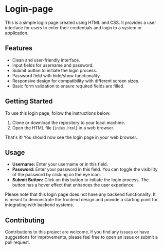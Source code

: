 # Login-page

This is a simple login page created using HTML and CSS. It provides a user interface for users to enter their credentials and login to a system or application.

## Features

- Clean and user-friendly interface.
- Input fields for username and password.
- Submit button to initiate the login process.
- Password field with hide/show functionality.
- Responsive design for compatibility with different screen sizes.
- Basic form validation to ensure required fields are filled.

## Getting Started

To use this login page, follow the instructions below:

1. Clone or download the repository to your local machine.
2. Open the HTML file (`index.html`) in a web browser.

That's it! You should now see the login page in your web browser.

## Usage

- **Username:** Enter your username or in this field.
- **Password:** Enter your password in this field. You can toggle the visibility of the password by clicking on the eye icon.
- **Submit Button:** Click on this button to initiate the login process. The button has a hover effect that enhances the user experience.

Please note that this login page does not have any backend functionality. It is meant to demonstrate the frontend design and provide a starting point for integrating with backend systems.

## Contributing

Contributions to this project are welcome. If you find any issues or have suggestions for improvements, please feel free to open an issue or submit a pull request.

